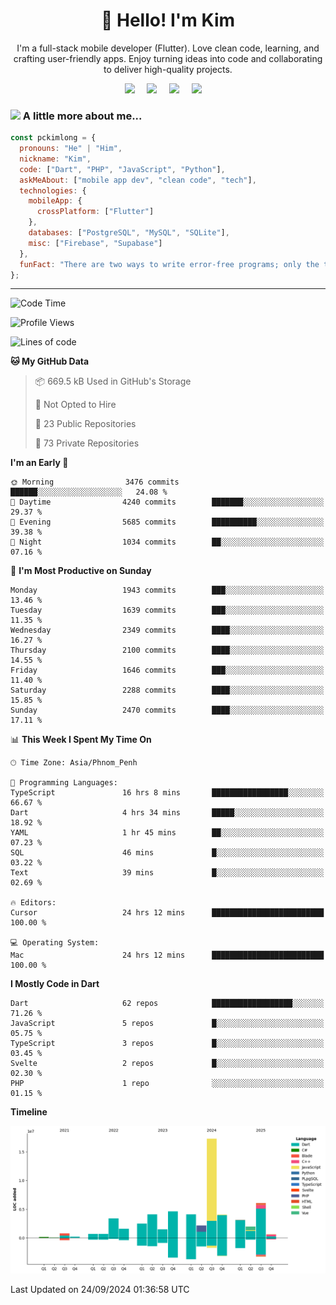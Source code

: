 <h1 align="center">👋 Hello! I'm Kim</h1>

<p align="center">
   I'm a full-stack mobile developer (Flutter). Love clean code, learning, and crafting user-friendly apps. Enjoy turning ideas into code and collaborating to deliver high-quality projects.
</p>

<p align="center">
  <a href="mailto:pochkimlong88@gmail.com"><img src="https://img.shields.io/badge/gmail-%23D14836.svg?&style=for-the-badge&logo=gmail&logoColor=white" /></a>&nbsp;&nbsp;&nbsp;&nbsp;
  <a href="https://t.me/pochkimlong/"><img src="https://img.shields.io/badge/telegram-%230077B5.svg?&style=for-the-badge&logo=telegram&logoColor=white" /></a>&nbsp;&nbsp;&nbsp;&nbsp;
  <a href="https://www.youtube.com/@PochKimlong/"><img src="https://img.shields.io/badge/youtube-%23dc2743.svg?&style=for-the-badge&logo=youtube&logoColor=white" /></a>&nbsp;&nbsp;&nbsp;&nbsp;
  <a href="https://www.tiktok.com/@pckimlong/"><img src="https://img.shields.io/badge/tiktok-%23000000.svg?&style=for-the-badge&logo=tiktok&logoColor=white" /></a>&nbsp;&nbsp;&nbsp;&nbsp;
</p>

### <img src="https://media.giphy.com/media/VgCDAzcKvsR6OM0uWg/giphy.gif" width="50"> A little more about me...  

```javascript
const pckimlong = {
  pronouns: "He" | "Him",
  nickname: "Kim",
  code: ["Dart", "PHP", "JavaScript", "Python"],
  askMeAbout: ["mobile app dev", "clean code", "tech"],
  technologies: {
    mobileApp: {
      crossPlatform: ["Flutter"]
    },
    databases: ["PostgreSQL", "MySQL", "SQLite"],
    misc: ["Firebase", "Supabase"]
  },
  funFact: "There are two ways to write error-free programs; only the third one works."
};
```
---

<!--START_SECTION:waka-->
![Code Time](http://img.shields.io/badge/Code%20Time-601%20hrs%2049%20mins-blue)

![Profile Views](http://img.shields.io/badge/Profile%20Views-0-blue)

![Lines of code](https://img.shields.io/badge/From%20Hello%20World%20I%27ve%20Written-26.5%20million%20lines%20of%20code-blue)

**🐱 My GitHub Data** 

> 📦 669.5 kB Used in GitHub's Storage 
 > 
> 🚫 Not Opted to Hire
 > 
> 📜 23 Public Repositories 
 > 
> 🔑 73 Private Repositories 
 > 
**I'm an Early 🐤** 

```text
🌞 Morning                3476 commits        ██████░░░░░░░░░░░░░░░░░░░   24.08 % 
🌆 Daytime                4240 commits        ███████░░░░░░░░░░░░░░░░░░   29.37 % 
🌃 Evening                5685 commits        ██████████░░░░░░░░░░░░░░░   39.38 % 
🌙 Night                  1034 commits        ██░░░░░░░░░░░░░░░░░░░░░░░   07.16 % 
```
📅 **I'm Most Productive on Sunday** 

```text
Monday                   1943 commits        ███░░░░░░░░░░░░░░░░░░░░░░   13.46 % 
Tuesday                  1639 commits        ███░░░░░░░░░░░░░░░░░░░░░░   11.35 % 
Wednesday                2349 commits        ████░░░░░░░░░░░░░░░░░░░░░   16.27 % 
Thursday                 2100 commits        ████░░░░░░░░░░░░░░░░░░░░░   14.55 % 
Friday                   1646 commits        ███░░░░░░░░░░░░░░░░░░░░░░   11.40 % 
Saturday                 2288 commits        ████░░░░░░░░░░░░░░░░░░░░░   15.85 % 
Sunday                   2470 commits        ████░░░░░░░░░░░░░░░░░░░░░   17.11 % 
```


📊 **This Week I Spent My Time On** 

```text
🕑︎ Time Zone: Asia/Phnom_Penh

💬 Programming Languages: 
TypeScript               16 hrs 8 mins       █████████████████░░░░░░░░   66.67 % 
Dart                     4 hrs 34 mins       █████░░░░░░░░░░░░░░░░░░░░   18.92 % 
YAML                     1 hr 45 mins        ██░░░░░░░░░░░░░░░░░░░░░░░   07.23 % 
SQL                      46 mins             █░░░░░░░░░░░░░░░░░░░░░░░░   03.22 % 
Text                     39 mins             █░░░░░░░░░░░░░░░░░░░░░░░░   02.69 % 

🔥 Editors: 
Cursor                   24 hrs 12 mins      █████████████████████████   100.00 % 

💻 Operating System: 
Mac                      24 hrs 12 mins      █████████████████████████   100.00 % 
```

**I Mostly Code in Dart** 

```text
Dart                     62 repos            ██████████████████░░░░░░░   71.26 % 
JavaScript               5 repos             █░░░░░░░░░░░░░░░░░░░░░░░░   05.75 % 
TypeScript               3 repos             █░░░░░░░░░░░░░░░░░░░░░░░░   03.45 % 
Svelte                   2 repos             █░░░░░░░░░░░░░░░░░░░░░░░░   02.30 % 
PHP                      1 repo              ░░░░░░░░░░░░░░░░░░░░░░░░░   01.15 % 
```



**Timeline**

![Lines of Code chart](https://raw.githubusercontent.com/pckimlong/pckimlong/main/assets/bar_graph.png)


 Last Updated on 24/09/2024 01:36:58 UTC
<!--END_SECTION:waka-->

<!---
PochKimlong/PochKimlong is a ✨ special ✨ repository because its `README.md` (this file) appears on your GitHub profile.
You can click the Preview link to take a look at your changes.
--->
